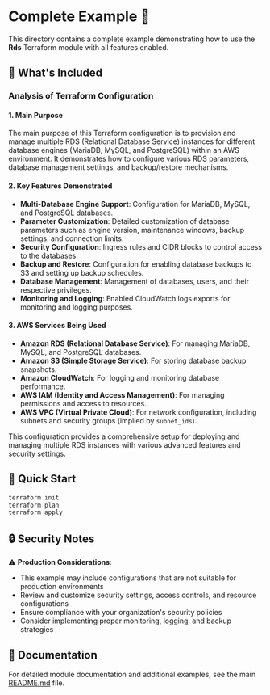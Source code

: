 # Complete Example 🚀

This directory contains a complete example demonstrating how to use the **Rds** Terraform module with all features enabled.

## 🔧 What's Included

### Analysis of Terraform Configuration

#### 1. Main Purpose
The main purpose of this Terraform configuration is to provision and manage multiple RDS (Relational Database Service) instances for different database engines (MariaDB, MySQL, and PostgreSQL) within an AWS environment. It demonstrates how to configure various RDS parameters, database management settings, and backup/restore mechanisms.

#### 2. Key Features Demonstrated
- **Multi-Database Engine Support**: Configuration for MariaDB, MySQL, and PostgreSQL databases.
- **Parameter Customization**: Detailed customization of database parameters such as engine version, maintenance windows, backup settings, and connection limits.
- **Security Configuration**: Ingress rules and CIDR blocks to control access to the databases.
- **Backup and Restore**: Configuration for enabling database backups to S3 and setting up backup schedules.
- **Database Management**: Management of databases, users, and their respective privileges.
- **Monitoring and Logging**: Enabled CloudWatch logs exports for monitoring and logging purposes.

#### 3. AWS Services Being Used
- **Amazon RDS (Relational Database Service)**: For managing MariaDB, MySQL, and PostgreSQL databases.
- **Amazon S3 (Simple Storage Service)**: For storing database backup snapshots.
- **Amazon CloudWatch**: For logging and monitoring database performance.
- **AWS IAM (Identity and Access Management)**: For managing permissions and access to resources.
- **AWS VPC (Virtual Private Cloud)**: For network configuration, including subnets and security groups (implied by `subnet_ids`).

This configuration provides a comprehensive setup for deploying and managing multiple RDS instances with various advanced features and security settings.

## 🚀 Quick Start

```bash
terraform init
terraform plan
terraform apply
```

## 🔒 Security Notes

⚠️ **Production Considerations**: 
- This example may include configurations that are not suitable for production environments
- Review and customize security settings, access controls, and resource configurations
- Ensure compliance with your organization's security policies
- Consider implementing proper monitoring, logging, and backup strategies

## 📖 Documentation

For detailed module documentation and additional examples, see the main [README.md](../../README.md) file.